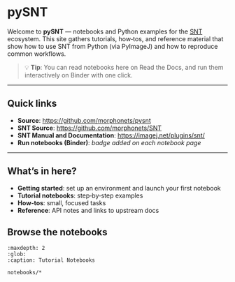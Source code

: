 # pySNT

Welcome to **pySNT** — notebooks and Python examples for the [SNT](https://github.com/morphonets/SNT) ecosystem.
This site gathers tutorials, how‑tos, and reference material that show how to use SNT from Python (via PyImageJ)
and how to reproduce common workflows.

> 💡 **Tip**: You can read notebooks here on Read the Docs, and run them interactively on Binder with one click.

---

## Quick links

- **Source**: <https://github.com/morphonets/pysnt>  
- **SNT Source**: <https://github.com/morphonets/SNT>
- **SNT Manual and Documentation**: <https://imagej.net/plugins/snt/>
- **Run notebooks (Binder)**: _badge added on each notebook page_

---

## What’s in here?

- **Getting started**: set up an environment and launch your first notebook
- **Tutorial notebooks**: step‑by‑step examples
- **How‑tos**: small, focused tasks
- **Reference**: API notes and links to upstream docs

## Browse the notebooks

```{toctree}
:maxdepth: 2
:glob:
:caption: Tutorial Notebooks

notebooks/*
